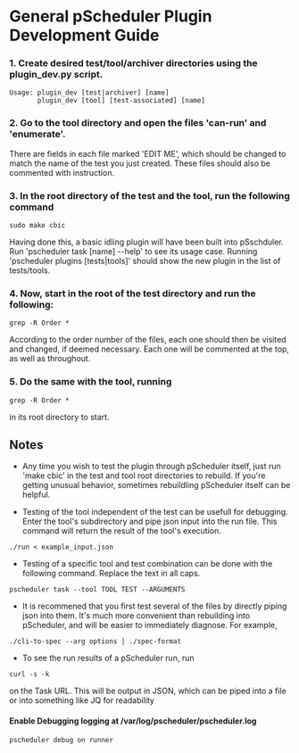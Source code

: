 # General pScheduler Plugin Development Guide ###

### 1. Create desired test/tool/archiver directories using the plugin_dev.py script.

```
Usage: plugin_dev [test|archiver] [name]                                       
       plugin_dev [tool] [test-associated] [name]
```

### 2. Go to the tool directory and open the files 'can-run' and 'enumerate'. 
There are fields in each file marked 'EDIT ME', which should
be changed to match the name of the test you just created. These files
should also be commented with instruction.

### 3. In the root directory of the test and the tool, run the following command
```
sudo make cbic
```
Having done this, a basic idling plugin will have been built into pSschduler.
Run 'pscheduler task [name] --help' to see its usage case. Running 
'pscheduler plugins [tests|tools]' should show the new plugin in the list
of tests/tools.

### 4. Now, start in the root of the test directory and run the following:
```
grep -R Order *
```
According to the order number of the files, each one should then be
visited and changed, if deemed necessary. Each one will be commented
at the top, as well as throughout.

### 5. Do the same with the tool, running 
```
grep -R Order *
```
in its root directory to start.

## Notes

- Any time you wish to test the plugin through pScheduler itself, just
run 'make cbic' in the test and tool root directories to rebuild. If you're
getting unusual behavior, sometimes rebuildling pScheduler itself can be
helpful.

- Testing of the tool independent of the test can be usefull for debugging. Enter the tool's subdirectory and pipe json input into the run file. This command will return the result of the tool's execution.
```
./run < example_input.json 
```

- Testing of a specific tool and test combination can be done with the following command. Replace the text in all caps.
```
pscheduler task --tool TOOL TEST --ARGUMENTS
```

- It is recommened that you first test several of the files by directly
piping json into them. It's much more convenient than rebuilding into
pScheduler, and will be easier to immediately diagnose.
For example, 
```
./cli-to-spec --arg options | ./spec-format
```

- To see the run results of a pScheduler run, run
```
curl -s -k
```
on the Task URL. This will be output in JSON, which can be piped into
a file or into something like JQ for readability

#### Enable Debugging logging at /var/log/pscheduler/pscheduler.log
```
pscheduler debug on runner
```

